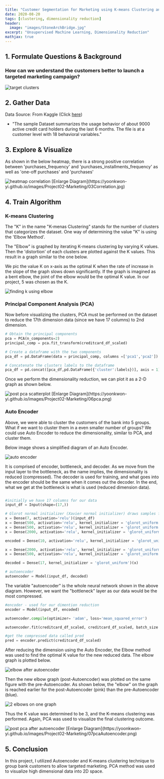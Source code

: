 ```yaml
---
title: "Customer Segmentation for Marketing using K-means Clustering and Autoencoder"
date: 2020-08-20
tags: [clustering, dimensionality reduction]
header:
  image: "images/StoneArchBridge.jpg"
excerpt: "Unsupervised Machine Learning, Dimensionality Reduction"
mathjax: true
---
```


<!-- [Full Code](https://github.com/yoonkwon-yi/Project01-Prediction_of_Employee_Attrition_using_Artificial_Neural_Network/blob/master/Project01-Prediction_of_Employee_Attrition_using_Artificial_Neural_Network.ipynb) -->

## 1. Formulate Questions & Background

### How can we understand the customers better to launch a targeted marketing campaign?


<img src="{{site.url}}{{site.baseurl}}/images/Project02-Marketing/target.png" alt="target clusters">

## 2. Gather Data

Data Source: From Kaggle (Click [here](https://www.kaggle.com/arjunbhasin2013/ccdata))

- "The sample Dataset summarizes the usage behavior of about 9000 active credit card holders during the last 6 months. The file is at a customer level with 18 behavioral variables."

## 3. Explore & Visualize


As shown in the below heatmap, there is a strong positive correlation between 'purchases_frequency' and 'purchases_installments_frequency' as well as 'one-off purchases' and  'purchases'

<img src="{{site.url}}{{site.baseurl}}/images/Project02-Marketing/03Correlation.jpg" alt="heatmap correlation">
[Enlarge Diagram](https://yoonkwon-yi.github.io/images/Project02-Marketing/03Correlation.jpg)

## 4. Train Algorithm

### K-means Clustering

The "K" in the name "K-menas Clustering" stands for the number of clusters that categorizes the dataset. One way of determining the value "K" is using the 'Elbow Method'.

The "Elbow" is graphed by iterating K-means clustering by varying K values. Then the 'distortion' of each clusters are plotted against the K values. This result in a graph similar to the one below.

We pic the value K on x-axis as the optimal K when the rate of increase in the slope of the graph slows down significantly. If the graph is imagined as a bent elbow, the joint of the elbow would be the optimal K value. In our project, 5 was chosen as the K.

<img src="{{site.url}}{{site.baseurl}}/images/Project02-Marketing/04Elbow.png" alt="finding k using elbow">

### Principal Component Analysis (PCA)
Now before visualizing the clusters, PCA must be performed on the dataset to reduce the 17th dimension data (since we have 17 columns) to 2nd dimension.


```python
# Obtain the principal components
pca = PCA(n_components=2)
principal_comp = pca.fit_transform(creditcard_df_scaled)

# Create a dataframe with the two components
pca_df = pd.DataFrame(data = principal_comp, columns =['pca1','pca2'])

# Concatenate the clusters labels to the dataframe
pca_df = pd.concat([pca_df,pd.DataFrame({'cluster':labels})], axis = 1)
```
Once we perform the dimensionality reduction, we can plot it as a 2-D graph as shown below.

<img src="{{site.url}}{{site.baseurl}}/images/Project02-Marketing/06pca.png" alt="post pca scatterplot">
[Enlarge Diagram](https://yoonkwon-yi.github.io/images/Project02-Marketing/06pca.png)

### Auto Encoder

Above, we were able to cluster the customers of the bank into 5 groups. What if we want to cluster them in a even smaller number of groups? We could use Auto Encoder to reduce the dimensionality, similar to PCA, and cluster them.

Below image shows a simplified diagram of an Auto Encoder.  

<img src="{{site.url}}{{site.baseurl}}/images/Project02-Marketing/autoencoder.png" alt="auto encoder">

It is comprised of encoder, bottleneck, and decoder. As we move from the input layer to the bottleneck, as the name implies, the dimensionality is reduced (compressed). The decoder is used for training, and what goes into the encoder should be the same when it comes out the decoder. In the end, what we get at the bottleneck is what is used (reduced dimension data).

```python

#initially we have 17 columns for our data
input_df = Input(shape=(17,))

# Glorot normal initializer (Xavier normal initializer) draws samples from a truncated normal distribution
x = Dense(7, activation='relu')(input_df)
x = Dense(500, activation='relu', kernel_initializer = 'glorot_uniform')(x)
x = Dense(500, activation='relu', kernel_initializer = 'glorot_uniform')(x)
x = Dense(2000, activation='relu', kernel_initializer = 'glorot_uniform')(x)

encoded = Dense(10, activation='relu', kernel_initializer = 'glorot_uniform')(x)

x = Dense(2000, activation='relu', kernel_initializer = 'glorot_uniform')(encoded)
x = Dense(500, activation='relu', kernel_initializer = 'glorot_uniform')(x)

decoded = Dense(17, kernel_initializer = 'glorot_uniform')(x)

# autoencoder
autoencoder = Model(input_df, decoded)
```

The variable "autoencoder" is the whole neural network shown in the above diagram. However, we want the "bottleneck" layer as our data would be the most compressed.


```python
#encoder - used for our dimention reduction
encoder = Model(input_df, encoded)

autoencoder.compile(optimizer= 'adam', loss='mean_squared_error')

autoencoder.fit(creditcard_df_scaled, creditcard_df_scaled, batch_size = 128, epochs = 25,  verbose = 1)

#get the compressed data called pred
pred = encoder.predict(creditcard_df_scaled)
```
After reducing the dimension using the Auto Encoder, the Elbow method was used to find the optimal K value for the new reduced data. The elbow graph is plotted below.

<img src="{{site.url}}{{site.baseurl}}/images/Project02-Marketing/06.5elbow.png" alt="elbow after autoencoder">

Then the new elbow graph (post-Autoencoder) was plotted on the same figure with the pre-Autoencoder. As shown below, the "elbow" on the graph is reached earlier for the post-Autoencoder (pink) than the pre-Autoencoder (blue).

<img src="{{site.url}}{{site.baseurl}}/images/Project02-Marketing/06.7bothelbow.png" alt="2 elbows on one graph">

Thus the K value was determined to be 3, and the K-means clustering was performed. Again, PCA was used to visualize the final clustering outcome.

<img src="{{site.url}}{{site.baseurl}}/images/Project02-Marketing/07pcaAutoencoder.png" alt="post pca after autoencoder">
[Enlarge Diagram](https://yoonkwon-yi.github.io/images/Project02-Marketing/07pcaAutoencoder.png)



## 5. Conclusion

In this project, I utilized Autoencoder and K-means clustering technique to group bank customers to allow targeted marketing. PCA method was used to visualize high dimensional data into 2D space. 









<!--
Here's some basic text.

And here's some *italics*

Here's some **bold** text. -->
<!--
What about a [link](https://github.com/yoonkwon-yi)?
Here's a bulleted list:

* First item
+ Second item
- Third item


Here's a numbered list:
1. First
2. Second
3. Third -->

<!--
Python code block:

```python
import numpy as np

def test_function(x,y):
  z= np.sum(x,y)
  return z
``` -->

<!--
Here's some inline code 'x+y'

Here's an image:
<img src="{{site.url}}{{site.baseurl}}/images/DominicYiPortrait.jpg" alt="linearly separable data">


Here's another image using Kramdown:
![alt]({{site.url}}{{site.baseurl}}/images/DominicYiPortrait.jpg)

Here's some math:
$$z=x+y$$

You can also put it inline $$z=x+y$$ -->
